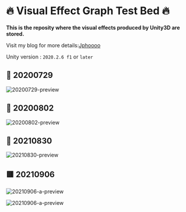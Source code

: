 # 🔥 Visual Effect Graph Test Bed 🔥

<b>This is the reposity where the visual effects produced by Unity3D are stored.</b>

Visit my blog for more details:[Jphoooo](https://jphoooo.com/posts/unity-vfx.html)

Unity version : `2020.2.6 f1` or `later`



## 🦁 20200729

![20200729-preview](https://github.com/JpHoooo/unity-vfx-testbed/blob/master/Recordings/20200729-preview.gif)



## 🔫 20200802

![20200802-preview](https://github.com/JpHoooo/unity-vfx-testbed/blob/master/Recordings/20200802-preview.gif)


## 💙 20210830

![20210830-preview](https://github.com/JpHoooo/unity-vfx-testbed/blob/master/Recordings/20210830-preview.gif)

## 🟥 20210906

![20210906-a-preview](https://github.com/JpHoooo/unity-vfx-testbed/blob/master/Recordings/20210906-a-preview.gif)

![20210906-a-preview](https://github.com/JpHoooo/unity-vfx-testbed/blob/master/Recordings/20210906-b-preview.gif)
 

